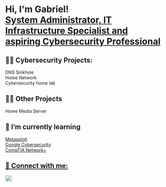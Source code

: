 <h1>Hi, I'm Gabriel! <br> <a href="www.linkedin.com/in/gabriel-patrascu-66bb4613b">System Administrator, IT Infrastructure Specialist and aspiring Cybersecurity Professional  </a>

<h2>👨‍💻 Cybersecurity Projects:</h2>
DNS Sinkhole <br>
Home Network <br>
Cybersecurity home lab

<h2>🤹‍♂️ Other Projects</h2>
Home Media Server

<h2>🌱 I’m currently learning </h2>
<a href="https://www.offsec.com/metasploit-unleashed/">Metasploit <br>
<a href="https://grow.google/certificates/cybersecurity/#?modal_active=none">Google Cybersecurity <br>
<a href="https://www.comptia.org/certifications/network">CompTIA Network+


<h2> 🤳 Connect with me:</h2>

[<img align="left" alt="Gabriel Patrascu | LinkedIn" width="22px" src="https://cdn.jsdelivr.net/npm/simple-icons@v3/icons/linkedin.svg" />][linkedin]

[linkedin]: www.linkedin.com/in/gabriel-patrascu-66bb4613b

<!--
**GPatr/GPatr** is a ✨ _special_ ✨ repository because its `README.md` (this file) appears on your GitHub profile.

Here are some ideas to get you started:

- 🔭 I’m currently working on ...
- 🌱 I’m currently learning ...
- 👯 I’m looking to collaborate on ...
- 🤔 I’m looking for help with ...
- 💬 Ask me about ...
- 📫 How to reach me: ...
- 😄 Pronouns: ...
- ⚡ Fun fact: ...
-->
